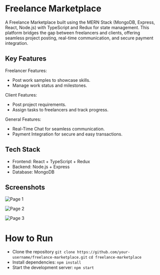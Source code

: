 # Freelance Marketplace

A Freelance Marketplace built using the MERN Stack (MongoDB, Express, React, Node.js) with TypeScript and Redux for state management. This platform bridges the gap between freelancers and clients, offering seamless project posting, real-time communication, and secure payment integration.

## Key Features

Freelancer Features:

+ Post work samples to showcase skills.
+ Manage work status and milestones.

Client Features:

+ Post project requirements.
+ Assign tasks to freelancers and track progress.

General Features:

+ Real-Time Chat for seamless communication.
+ Payment Integration for secure and easy transactions.

## Tech Stack
+ Frontend: React + TypeScript + Redux
+ Backend: Node.js + Express
+ Database: MongoDB

## Screenshots

![Page 1](https://github.com/user-attachments/assets/7ef41c65-a930-4a61-83f6-438b9af0782a)

![Page 2](https://github.com/user-attachments/assets/1b7ad799-e579-4aac-9b10-5b01e72cd1e7)

![Page 3](https://github.com/user-attachments/assets/d5b2cdf0-7984-448f-a8fb-396b4ab753c2)

# How to Run
+ Clone the repository
```git clone https://github.com/your-username/freelance-marketplace.git```
```cd freelance-marketplace ```
+ Install dependencies:
```npm install```
+ Start the development server:
```npm start```










